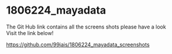 # 1806224_mayadata
The Git Hub link contains all the screens shots please have a look <br>
Visit the link below!

https://github.com/99jais/1806224_mayadata_screenshots
